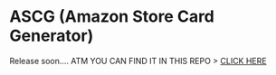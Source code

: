 # ASCG (Amazon Store Card Generator)
Release soon....
ATM YOU CAN FIND IT IN THIS REPO > [CLICK HERE](https://github.com/astros3x/Astri)
